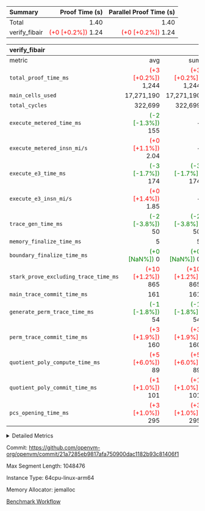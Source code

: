 | Summary | Proof Time (s) | Parallel Proof Time (s) |
|:---|---:|---:|
| Total |  1.40 |  1.40 |
| verify_fibair | <span style='color: red'>(+0 [+0.2%])</span> 1.24 | <span style='color: red'>(+0 [+0.2%])</span> 1.24 |


| verify_fibair |||||
|:---|---:|---:|---:|---:|
|metric|avg|sum|max|min|
| `total_proof_time_ms ` | <span style='color: red'>(+3 [+0.2%])</span> 1,244 | <span style='color: red'>(+3 [+0.2%])</span> 1,244 | <span style='color: red'>(+3 [+0.2%])</span> 1,244 | <span style='color: red'>(+3 [+0.2%])</span> 1,244 |
| `main_cells_used     ` |  17,271,190 |  17,271,190 |  17,271,190 |  17,271,190 |
| `total_cycles        ` |  322,699 |  322,699 |  322,699 |  322,699 |
| `execute_metered_time_ms` | <span style='color: green'>(-2 [-1.3%])</span> 155 | -          | -          | -          |
| `execute_metered_insn_mi/s` | <span style='color: red'>(+0 [+1.1%])</span> 2.04 | -          | <span style='color: red'>(+0 [+1.1%])</span> 2.04 | <span style='color: red'>(+0 [+1.1%])</span> 2.04 |
| `execute_e3_time_ms  ` | <span style='color: green'>(-3 [-1.7%])</span> 174 | <span style='color: green'>(-3 [-1.7%])</span> 174 | <span style='color: green'>(-3 [-1.7%])</span> 174 | <span style='color: green'>(-3 [-1.7%])</span> 174 |
| `execute_e3_insn_mi/s` | <span style='color: red'>(+0 [+1.4%])</span> 1.85 | -          | <span style='color: red'>(+0 [+1.4%])</span> 1.85 | <span style='color: red'>(+0 [+1.4%])</span> 1.85 |
| `trace_gen_time_ms   ` | <span style='color: green'>(-2 [-3.8%])</span> 50 | <span style='color: green'>(-2 [-3.8%])</span> 50 | <span style='color: green'>(-2 [-3.8%])</span> 50 | <span style='color: green'>(-2 [-3.8%])</span> 50 |
| `memory_finalize_time_ms` |  5 |  5 |  5 |  5 |
| `boundary_finalize_time_ms` | <span style='color: green'>(+0 [NaN%])</span> 0 | <span style='color: green'>(+0 [NaN%])</span> 0 | <span style='color: green'>(+0 [NaN%])</span> 0 | <span style='color: green'>(+0 [NaN%])</span> 0 |
| `stark_prove_excluding_trace_time_ms` | <span style='color: red'>(+10 [+1.2%])</span> 865 | <span style='color: red'>(+10 [+1.2%])</span> 865 | <span style='color: red'>(+10 [+1.2%])</span> 865 | <span style='color: red'>(+10 [+1.2%])</span> 865 |
| `main_trace_commit_time_ms` |  161 |  161 |  161 |  161 |
| `generate_perm_trace_time_ms` | <span style='color: green'>(-1 [-1.8%])</span> 54 | <span style='color: green'>(-1 [-1.8%])</span> 54 | <span style='color: green'>(-1 [-1.8%])</span> 54 | <span style='color: green'>(-1 [-1.8%])</span> 54 |
| `perm_trace_commit_time_ms` | <span style='color: red'>(+3 [+1.9%])</span> 160 | <span style='color: red'>(+3 [+1.9%])</span> 160 | <span style='color: red'>(+3 [+1.9%])</span> 160 | <span style='color: red'>(+3 [+1.9%])</span> 160 |
| `quotient_poly_compute_time_ms` | <span style='color: red'>(+5 [+6.0%])</span> 89 | <span style='color: red'>(+5 [+6.0%])</span> 89 | <span style='color: red'>(+5 [+6.0%])</span> 89 | <span style='color: red'>(+5 [+6.0%])</span> 89 |
| `quotient_poly_commit_time_ms` | <span style='color: red'>(+1 [+1.0%])</span> 101 | <span style='color: red'>(+1 [+1.0%])</span> 101 | <span style='color: red'>(+1 [+1.0%])</span> 101 | <span style='color: red'>(+1 [+1.0%])</span> 101 |
| `pcs_opening_time_ms ` | <span style='color: red'>(+3 [+1.0%])</span> 295 | <span style='color: red'>(+3 [+1.0%])</span> 295 | <span style='color: red'>(+3 [+1.0%])</span> 295 | <span style='color: red'>(+3 [+1.0%])</span> 295 |



<details>
<summary>Detailed Metrics</summary>

|  | verify_program_compile_ms | total_cells | stark_prove_excluding_trace_time_ms | quotient_poly_compute_time_ms | quotient_poly_commit_time_ms | perm_trace_commit_time_ms | pcs_opening_time_ms | main_trace_commit_time_ms | app proof_time_ms |
| --- | --- | --- | --- | --- | --- | --- | --- | --- |
|  | 7 | 65,536 | 38 | 1 | 6 | 0 | 23 | 7 | 1,255 | 

| air_name | rows | quotient_deg | main_cols | interactions | constraints | cells |
| --- | --- | --- | --- | --- | --- | --- |
| AccessAdapterAir<2> |  | 2 |  | 5 | 12 |  | 
| AccessAdapterAir<4> |  | 2 |  | 5 | 12 |  | 
| AccessAdapterAir<8> |  | 2 |  | 5 | 12 |  | 
| FibonacciAir | 32,768 | 1 | 2 |  | 5 | 65,536 | 
| FriReducedOpeningAir |  | 2 |  | 39 | 71 |  | 
| JalRangeCheckAir |  | 2 |  | 9 | 14 |  | 
| NativePoseidon2Air<BabyBearParameters>, 1> |  | 2 |  | 136 | 572 |  | 
| PhantomAir |  | 2 |  | 3 | 5 |  | 
| ProgramAir |  | 1 |  | 1 | 4 |  | 
| VariableRangeCheckerAir |  | 1 |  | 1 | 4 |  | 
| VmAirWrapper<AluNativeAdapterAir, FieldArithmeticCoreAir> |  | 2 |  | 15 | 27 |  | 
| VmAirWrapper<BranchNativeAdapterAir, BranchEqualCoreAir<1> |  | 2 |  | 11 | 25 |  | 
| VmAirWrapper<NativeAdapterAir<2, 0>, PublicValuesCoreAir> |  | 2 |  | 11 | 29 |  | 
| VmAirWrapper<NativeLoadStoreAdapterAir<1>, NativeLoadStoreCoreAir<1> |  | 2 |  | 15 | 20 |  | 
| VmAirWrapper<NativeLoadStoreAdapterAir<4>, NativeLoadStoreCoreAir<4> |  | 2 |  | 15 | 20 |  | 
| VmAirWrapper<NativeVectorizedAdapterAir<4>, FieldExtensionCoreAir> |  | 2 |  | 15 | 27 |  | 
| VmConnectorAir |  | 2 |  | 5 | 11 |  | 
| VolatileBoundaryAir |  | 2 |  | 7 | 19 |  | 

| group | trace_gen_time_ms | total_proof_time_ms | total_cycles | total_cells | stark_prove_excluding_trace_time_ms | quotient_poly_compute_time_ms | quotient_poly_commit_time_ms | perm_trace_commit_time_ms | pcs_opening_time_ms | memory_finalize_time_ms | main_trace_commit_time_ms | main_cells_used | insns | generate_perm_trace_time_ms | fri.log_blowup | execute_metered_time_ms | execute_metered_insn_mi/s | execute_e3_time_ms | execute_e3_insn_mi/s | boundary_finalize_time_ms |
| --- | --- | --- | --- | --- | --- | --- | --- | --- | --- | --- | --- | --- | --- | --- | --- | --- | --- | --- | --- | --- |
| verify_fibair | 50 | 1,244 | 322,699 | 62,474,410 | 865 | 89 | 101 | 160 | 295 | 5 | 161 | 17,271,190 | 322,700 | 54 | 1 | 155 | 2.04 | 174 | 1.85 | 0 | 

| group | air_name | rows | prep_cols | perm_cols | main_cols | cells |
| --- | --- | --- | --- | --- | --- | --- |
| verify_fibair | AccessAdapterAir<2> | 131,072 |  | 16 | 11 | 3,538,944 | 
| verify_fibair | AccessAdapterAir<4> | 65,536 |  | 16 | 13 | 1,900,544 | 
| verify_fibair | AccessAdapterAir<8> | 128 |  | 16 | 17 | 4,224 | 
| verify_fibair | FriReducedOpeningAir | 2,048 |  | 84 | 27 | 227,328 | 
| verify_fibair | JalRangeCheckAir | 32,768 |  | 28 | 12 | 1,310,720 | 
| verify_fibair | NativePoseidon2Air<BabyBearParameters>, 1> | 32,768 |  | 312 | 398 | 23,265,280 | 
| verify_fibair | PhantomAir | 16,384 |  | 12 | 6 | 294,912 | 
| verify_fibair | ProgramAir | 8,192 |  | 8 | 10 | 147,456 | 
| verify_fibair | VariableRangeCheckerAir | 262,144 | 2 | 8 | 1 | 2,359,296 | 
| verify_fibair | VmAirWrapper<AluNativeAdapterAir, FieldArithmeticCoreAir> | 262,144 |  | 36 | 29 | 17,039,360 | 
| verify_fibair | VmAirWrapper<BranchNativeAdapterAir, BranchEqualCoreAir<1> | 32,768 |  | 28 | 23 | 1,671,168 | 
| verify_fibair | VmAirWrapper<NativeLoadStoreAdapterAir<1>, NativeLoadStoreCoreAir<1> | 65,536 |  | 40 | 21 | 3,997,696 | 
| verify_fibair | VmAirWrapper<NativeLoadStoreAdapterAir<4>, NativeLoadStoreCoreAir<4> | 32,768 |  | 40 | 27 | 2,195,456 | 
| verify_fibair | VmAirWrapper<NativeVectorizedAdapterAir<4>, FieldExtensionCoreAir> | 32,768 |  | 36 | 38 | 2,424,832 | 
| verify_fibair | VmConnectorAir | 2 | 1 | 16 | 5 | 42 | 
| verify_fibair | VolatileBoundaryAir | 65,536 |  | 20 | 12 | 2,097,152 | 

| group | trace_height_constraint | weighted_sum | threshold |
| --- | --- | --- | --- |
| verify_fibair | 0 | 1,085,444 | 2,013,265,921 | 
| verify_fibair | 1 | 5,411,200 | 2,013,265,921 | 
| verify_fibair | 2 | 542,722 | 2,013,265,921 | 
| verify_fibair | 3 | 5,476,612 | 2,013,265,921 | 
| verify_fibair | 4 | 65,536 | 2,013,265,921 | 
| verify_fibair | 5 | 12,851,850 | 2,013,265,921 | 

| trace_height_constraint | threshold |
| --- | --- |
| 0 | 2,013,265,921 | 

</details>


Commit: https://github.com/openvm-org/openvm/commit/21a7285eb9817afa750900dac1182b93c81406f1

Max Segment Length: 1048476

Instance Type: 64cpu-linux-arm64

Memory Allocator: jemalloc

[Benchmark Workflow](https://github.com/openvm-org/openvm/actions/runs/16354657756)
